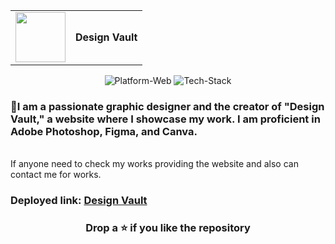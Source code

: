 <table>
  <tr>
    <td><img src="https://github.com/user-attachments/assets/a325de80-4158-4d4f-925c-59231e58ef8c" width="80" height="80"></td>
    <td><strong>Design Vault</strong></td>
  </tr>
</table>

<p align="center">
	<img src="https://img.shields.io/badge/Platform-Web%2C%20Mobile-brightgreen" alt="Platform-Web">
    <img src="https://img.shields.io/badge/Tech%20Stack-HTML%2C%20CSS%2C%20Javascript%2C%20Emailjs-9cf" alt="Tech-Stack">
</p>


### 🎨I am a passionate graphic designer and the creator of "Design Vault," a website where I showcase my work. I am proficient in Adobe Photoshop, Figma, and Canva.

<br>If anyone need to check my works providing the website and also can contact me for works.

### Deployed link: [Design Vault](https://design-vault-hari2k4.vercel.app/)

### <div align="center"> Drop a ⭐ if you like the repository</div>
